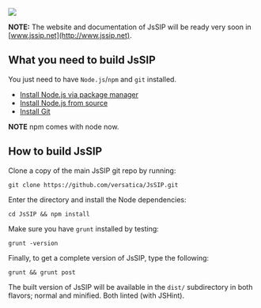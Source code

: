 <a href="http://www.jssip.net"><img src="http://www-test.jssip.net/images/jssip-banner.png"/></a>


**NOTE:** The website and documentation of JsSIP will be ready very soon in [www.jssip.net](http://www.jssip.net).

What you need to build JsSIP
----------------------------

You just need to have `Node.js`/`npm` and `git` installed.

* [Install Node.js via package manager](https://github.com/joyent/node/wiki/Installing-Node.js-via-package-manager)
* [Install Node.js from source](http://nodejs.org)
* [Install Git](http://git-scm.com/book/en/Getting-Started-Installing-Git)

**NOTE** npm comes with node now.

How to build JsSIP
------------------

Clone a copy of the main JsSIP git repo by running:

    git clone https://github.com/versatica/JsSIP.git

Enter the directory and install the Node dependencies:

    cd JsSIP && npm install


Make sure you have `grunt` installed by testing:

    grunt -version


Finally, to get a complete version of JsSIP, type the following:

    grunt && grunt post


The built version of JsSIP will be available in the `dist/` subdirectory in both flavors; normal and minified. Both linted (with JSHint).